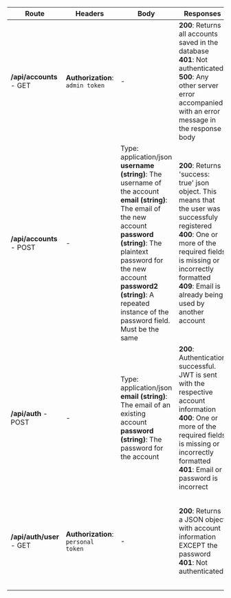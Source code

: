 |Route|Headers|Body|Responses|Description|
|-----|-------|----|---------|-----------|
|**/api/accounts** - GET|**Authorization**: `admin token`<br/>|-|**200**: Returns all accounts saved in the database<br/>**401**: Not authenticated<br/>**500**: Any other server error accompanied with an error message in the response body<br/>|Returns all accounts saved on the database.|
**/api/accounts** - POST|-|Type: application/json<br/>**username (string)**: The username of the account<br/>**email (string)**: The email of the new account<br/>**password (string)**: The plaintext password for the new account<br/>**password2 (string)**: A repeated instance of the password field. Must be the same<br/>|**200**: Returns 'success: true' json object. This means that the user was successfuly registered<br/>**400**: One or more of the required fields is missing or incorrectly formatted<br/>**409**: Email is already being used by another account<br/>|Tries to register a new accout.|
**/api/auth** - POST|-|Type: application/json<br/>**email (string)**: The email of an existing account<br/>**password (string)**: The password for the account<br/>|**200**: Authentication successful. JWT is sent with the respective account information<br/>**400**: One or more of the required fields is missing or incorrectly formatted<br/>**401**: Email or password is incorrect<br/>|Tries to authenticate an account and sends back a token if authentication is successful.|
**/api/auth/user** - GET|**Authorization**: `personal token`<br/>|-|**200**: Returns a JSON object with account information EXCEPT the password<br/>**401**: Not authenticated<br/>|Checks the token sent with the request and returns the account info EXCLUDING the password or the password hash.|

